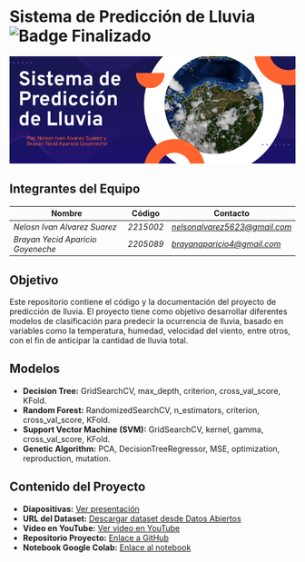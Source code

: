 # Sistema de Predicción de Lluvia ![Badge Finalizado](https://img.shields.io/badge/STATUS-FINALIZADO-green)
![Texto alternativo](https://github.com/AlvarezNelson5623/Proyecto-Inteligencia-Artificial/blob/main/Banner.png)
## Integrantes del Equipo

| **Nombre**                   | **Código**         | **Contacto**               |
|----------------------------- |-----------------------------|------------------------|
| *Nelosn Ivan Alvarez Suarez* | *2215002*         | *[nelsonalvarez5623@gmail.com](mailto:nelsonalvarez5623@gmail.com)* |
| *Brayan Yecid Aparicio Goyeneche* | *2205089*      | *[brayanaparicio4@gmail.com](mailto:brayanaparicio4@gmail.com)* |
## Objetivo 

Este repositorio contiene el código y la documentación del proyecto de predicción de lluvia. El proyecto tiene como objetivo desarrollar diferentes modelos de clasificación para predecir la ocurrencia de lluvia, basado en variables como la temperatura, humedad, velocidad del viento, entre otros, con el fin de anticipar la cantidad de lluvia total.

## Modelos 

- **Decision Tree:** GridSearchCV, max_depth, criterion, cross_val_score, KFold.
- **Random Forest:** RandomizedSearchCV, n_estimators, criterion, cross_val_score, KFold.
- **Support Vector Machine (SVM):** GridSearchCV, kernel, gamma, cross_val_score, KFold.
- **Genetic Algorithm:** PCA, DecisionTreeRegressor, MSE, optimization, reproduction, mutation.

## Contenido del Proyecto

- **Diapositivas:** [Ver presentación]()
- **URL del Dataset:** [Descargar dataset desde Datos Abiertos](https://www.datos.gov.co/dataset/Datos-meteorol-gicos-Aranzazu/nqj3-4xmv/about_data) 
- **Video en YouTube:** [Ver video en YouTube]()
- **Repositorio Proyecto:** [Enlace a GitHub](https://github.com/AlvarezNelson5623/Proyecto-Inteligencia-Artificial)
- **Notebook Google Colab:** [Enlace al notebook](https://colab.research.google.com/drive/19ar9UJHDXW4stIWDErhgnXPp9kjvLPx7?usp=sharing)
